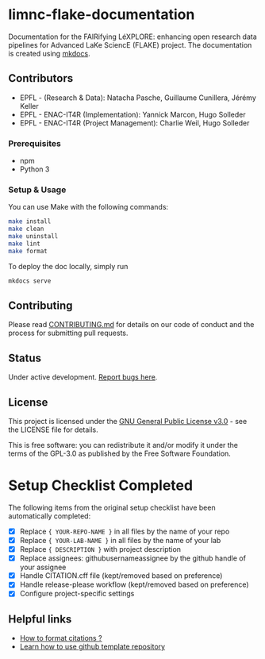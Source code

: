 # limnc-flake-documentation

Documentation for the FAIRifying LéXPLORE: enhancing open research data pipelines for Advanced LaKe SciencE (FLAKE) project. The documentation is created using [mkdocs](https://www.mkdocs.org/).

## Contributors

- EPFL - (Research & Data): Natacha Pasche, Guillaume Cunillera, Jérémy Keller
- EPFL - ENAC-IT4R (Implementation): Yannick Marcon, Hugo Solleder
- EPFL - ENAC-IT4R (Project Management): Charlie Weil, Hugo Solleder

### Prerequisites

- npm
- Python 3

### Setup & Usage

You can use Make with the following commands:

```bash
make install
make clean
make uninstall
make lint
make format
```

To deploy the doc locally, simply run

```bash
mkdocs serve
```

## Contributing

Please read [CONTRIBUTING.md](CONTRIBUTING.md) for details on our code of conduct and the process for submitting pull requests.

## Status

Under active development. [Report bugs here](https://github.com/EPFL-ENAC/lmnc-flake-documentation/issues).

## License

This project is licensed under the [GNU General Public License v3.0](LICENSE) - see the LICENSE file for details.

This is free software: you can redistribute it and/or modify it under the terms of the GPL-3.0 as published by the Free Software Foundation.

# Setup Checklist Completed

The following items from the original setup checklist have been automatically completed:

- [x] Replace `{ YOUR-REPO-NAME }` in all files by the name of your repo
- [x] Replace `{ YOUR-LAB-NAME }` in all files by the name of your lab
- [x] Replace `{ DESCRIPTION }` with project description
- [x] Replace assignees: githubusernameassignee by the github handle of your assignee
- [x] Handle CITATION.cff file (kept/removed based on preference)
- [x] Handle release-please workflow (kept/removed based on preference)
- [x] Configure project-specific settings

## Helpful links

- [How to format citations ?](https://docs.github.com/en/repositories/managing-your-repositorys-settings-and-features/customizing-your-repository/about-citation-files)
- [Learn how to use github template repository](https://docs.github.com/en/repositories/creating-and-managing-repositories/creating-a-repository-from-a-template)
